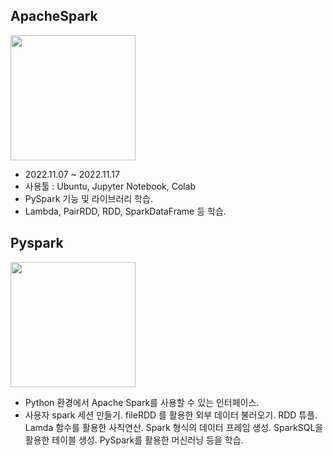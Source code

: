 ## **ApacheSpark**
<img src="https://upload.wikimedia.org/wikipedia/commons/thumb/f/f3/Apache_Spark_logo.svg/512px-Apache_Spark_logo.svg.png" width="200" height="200">

+ 2022.11.07 ~ 2022.11.17
+ 사용툴 : Ubuntu, Jupyter Notebook, Colab
+ PySpark 기능 및 라이브러리 학습.
+ Lambda, PairRDD, RDD, SparkDataFrame 등 학습.

## **Pyspark**
<img src="https://img1.daumcdn.net/thumb/R1280x0/?scode=mtistory2&fname=https%3A%2F%2Fblog.kakaocdn.net%2Fdn%2FK6utx%2FbtrsrlJgYRd%2Fs8rKYMAUXf5qVANxC96zi1%2Fimg.jpg" width="200" height="200">

- Python 환경에서 Apache Spark를 사용할 수 있는 인터페이스.
- 사용자 spark 세션 만들기. fileRDD 를 활용한 외부 데이터 불러오기. RDD 튜플. Lamda 함수를 활용한 사칙연산. Spark 형식의 데이터 프레임 생성. SparkSQL을 활용한 테이블 생성. PySpark를 활용한 머신러닝 등을 학습.